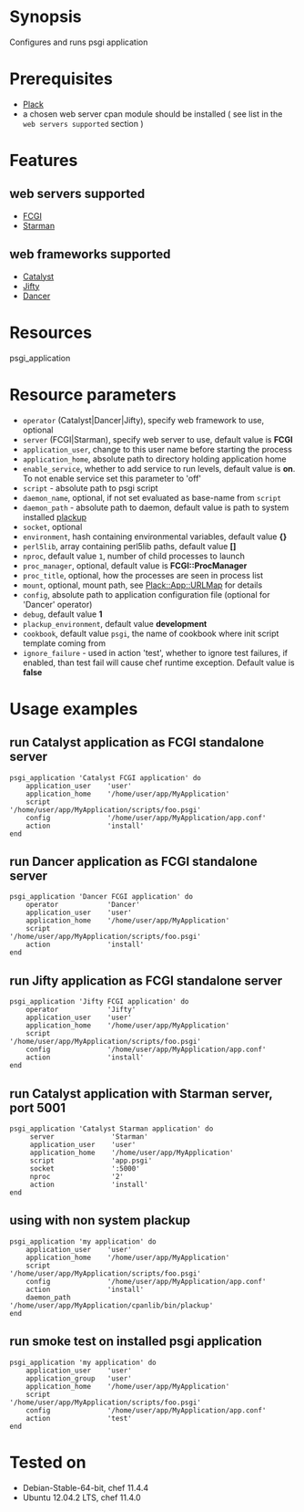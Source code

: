 # Synopsis

Configures and runs psgi application

# Prerequisites
* [Plack](http://search.cpan.org/perldoc?Plack)
* a chosen web server cpan module should be installed ( see  list in the `web servers supported` section )

# Features

## web servers supported
- [FCGI](http://search.cpan.org/perldoc?FCGI)
- [Starman](http://search.cpan.org/perldoc?Starman) 

## web frameworks supported
- [Catalyst](http://search.cpan.org/perldoc?Catalyst)
- [Jifty](http://search.cpan.org/perldoc?Jifty)
- [Dancer](http://search.cpan.org/perldoc?Dancer)


# Resources
psgi_application

# Resource parameters
- `operator` (Catalyst|Dancer|Jifty), specify web framework to use, optional
- `server` (FCGI|Starman), specify web server to use, default value is **FCGI**
- `application_user`, change to this user name before starting the process
- `application_home`, absolute path to directory holding application home
- `enable_service`, whether to add service to run levels, default value is **on**. To not enable service set this parameter to 'off'
- `script` - absolute path to psgi script
- `daemon_name`, optional, if not set evaluated as base-name from `script` 
- `daemon_path` - absolute path to daemon, default value is path to system installed [plackup](http://search.cpan.org/perldoc?plackup)
- `socket`, optional
- `environment`, hash containing environmental variables, default value **{}**
- `perl5lib`, array containing perl5lib paths, default value **[]**
- `nproc`, default value `1`, number of child processes to launch
- `proc_manager`, optional, default value is **FCGI::ProcManager**
- `proc_title`, optional, how the processes are seen in process list
- `mount`, optional, mount path, see [Plack::App::URLMap](http://search.cpan.org/perldoc?Plack%3A%3AApp%3A%3AURLMap) for details 
- `config`, absolute path to application configuration file (optional for 'Dancer' operator)
- `debug`, default value **1**
- `plackup_environment`, default value **development**
- `cookbook`, default value `psgi`, the name of cookbook where init script template coming from
- `ignore_failure` - used in action 'test', whether to ignore test failures, if enabled, than test fail will cause chef runtime exception. Default value is **false**

# Usage examples

## run Catalyst application as FCGI standalone server

    psgi_application 'Catalyst FCGI application' do
        application_user    'user'
        application_home    '/home/user/app/MyApplication'
        script              '/home/user/app/MyApplication/scripts/foo.psgi'
        config              '/home/user/app/MyApplication/app.conf'
        action              'install'      
    end

## run Dancer application as FCGI standalone server

    psgi_application 'Dancer FCGI application' do
        operator            'Dancer'
        application_user    'user'
        application_home    '/home/user/app/MyApplication'
        script              '/home/user/app/MyApplication/scripts/foo.psgi'
        action              'install'      
    end

## run Jifty application as FCGI standalone server

    psgi_application 'Jifty FCGI application' do
        operator            'Jifty'
        application_user    'user'
        application_home    '/home/user/app/MyApplication'
        script              '/home/user/app/MyApplication/scripts/foo.psgi'
        config              '/home/user/app/MyApplication/app.conf'
        action              'install'      
    end

## run Catalyst application with Starman server, port 5001

    psgi_application 'Catalyst Starman application' do
         server              'Starman'
         application_user    'user'
         application_home    '/home/user/app/MyApplication'
         script              'app.psgi'
         socket              ':5000'
         nproc               '2'
         action              'install'
    end

## using with non system plackup

    psgi_application 'my application' do
        application_user    'user'
        application_home    '/home/user/app/MyApplication'
        script              '/home/user/app/MyApplication/scripts/foo.psgi'
        config              '/home/user/app/MyApplication/app.conf'
        action              'install'
        daemon_path         '/home/user/app/MyApplication/cpanlib/bin/plackup'      
    end

## run smoke test on installed psgi application 

    psgi_application 'my application' do
        application_user    'user'
        application_group   'user'
        application_home    '/home/user/app/MyApplication'
        script              '/home/user/app/MyApplication/scripts/foo.psgi'
        config              '/home/user/app/MyApplication/app.conf'
        action              'test'
    end



# Tested on
* Debian-Stable-64-bit, chef 11.4.4
* Ubuntu 12.04.2 LTS, chef 11.4.0

